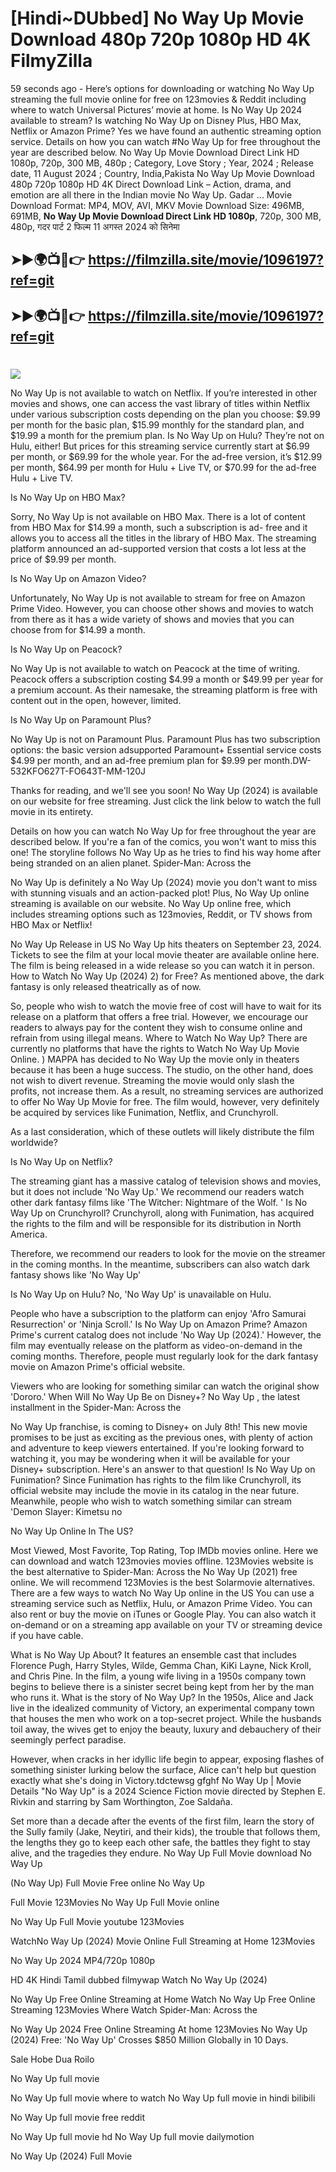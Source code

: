 # [Hindi~DUbbed] No Way Up Movie Download 480p 720p 1080p HD 4K FilmyZilla


59 seconds ago - Here’s options for downloading or watching No Way Up streaming the full movie online for free on 123movies & Reddit including where to watch Universal Pictures’ movie at home. Is No Way Up 2024 available to stream? Is watching No Way Up on Disney Plus, HBO Max, Netflix or Amazon Prime? Yes we have found an authentic streaming option service. Details on how you can watch #No Way Up for free throughout the year are described below. No Way Up Movie Download Direct Link HD 1080p, 720p, 300 MB, 480p ; Category, Love Story ; Year, 2024 ; Release date, 11 August 2024 ; Country, India,Pakista No Way Up Movie Download 480p 720p 1080p HD 4K Direct Download Link – Action, drama, and emotion are all there in the Indian movie No Way Up. Gadar ...
Movie Download Format: MP4, MOV, AVI, MKV
Movie Download Size: 496MB, 691MB, **No Way Up Movie Download Direct Link HD 1080p**, 720p, 300 MB, 480p, गदर पार्ट 2 फिल्म 11 अगस्त 2024 को सिनेमा

## ➤►🌍📺📱👉   https://filmzilla.site/movie/1096197?ref=git

## ➤►🌍📺📱👉   https://filmzilla.site/movie/1096197?ref=git

#

<img src="https://image.tmdb.org/t/p/w780//4woSOUD0equAYzvwhWBHIJDCM88.jpg" />

No Way Up is not available to watch on Netflix. If you’re interested in other movies and shows, one can access the vast library of titles within Netflix under various subscription costs depending on the plan you choose: $9.99 per month for the basic plan, $15.99 monthly for the standard plan, and $19.99 a month for the premium plan. Is No Way Up on Hulu? They’re not on Hulu, either! But prices for this streaming service currently start at $6.99 per month, or $69.99 for the whole year. For the ad-free version, it’s $12.99 per month, $64.99 per month for Hulu + Live TV, or $70.99 for the ad-free Hulu + Live TV.

Is No Way Up on HBO Max?

Sorry, No Way Up is not available on HBO Max. There is a lot of content from HBO Max for $14.99 a month, such a subscription is ad- free and it allows you to access all the titles in the library of HBO Max. The streaming platform announced an ad-supported version that costs a lot less at the price of $9.99 per month.

Is No Way Up on Amazon Video?

Unfortunately, No Way Up is not available to stream for free on Amazon Prime Video. However, you can choose other shows and movies to watch from there as it has a wide variety of shows and movies that you can choose from for $14.99 a month.

Is No Way Up on Peacock?

No Way Up is not available to watch on Peacock at the time of writing. Peacock offers a subscription costing $4.99 a month or $49.99 per year for a premium account. As their namesake, the streaming platform is free with content out in the open, however, limited.

Is No Way Up on Paramount Plus?

No Way Up is not on Paramount Plus. Paramount Plus has two subscription options: the basic version adsupported Paramount+ Essential service costs $4.99 per month, and an ad-free premium plan for $9.99 per month.DW-532KFO627T-FO643T-MM-120J

Thanks for reading, and we'll see you soon! No Way Up (2024) is available on our website for free streaming. Just click the link below to watch the full movie in its entirety.

Details on how you can watch No Way Up for free throughout the year are described below. If you're a fan of the comics, you won't want to miss this one! The storyline follows No Way Up as he tries to find his way home after being stranded on an alien planet. Spider-Man: Across the

No Way Up is definitely a No Way Up (2024) movie you don't want to miss with stunning visuals and an action-packed plot! Plus, No Way Up online streaming is available on our website. No Way Up online free, which includes streaming options such as 123movies, Reddit, or TV shows from HBO Max or Netflix!

No Way Up Release in US No Way Up hits theaters on September 23, 2024. Tickets to see the film at your local movie theater are available online here. The film is being released in a wide release so you can watch it in person. How to Watch No Way Up (2024) 2) for Free? As mentioned above, the dark fantasy is only released theatrically as of now.

So, people who wish to watch the movie free of cost will have to wait for its release on a platform that offers a free trial. However, we encourage our readers to always pay for the content they wish to consume online and refrain from using illegal means. Where to Watch No Way Up? There are currently no platforms that have the rights to Watch No Way Up Movie Online. ) MAPPA has decided to No Way Up the movie only in theaters because it has been a huge success. The studio, on the other hand, does not wish to divert revenue. Streaming the movie would only slash the profits, not increase them. As a result, no streaming services are authorized to offer No Way Up Movie for free. The film would, however, very definitely be acquired by services like Funimation, Netflix, and Crunchyroll.

As a last consideration, which of these outlets will likely distribute the film worldwide?

Is No Way Up on Netflix?

The streaming giant has a massive catalog of television shows and movies, but it does not include 'No Way Up.' We recommend our readers watch other dark fantasy films like 'The Witcher: Nightmare of the Wolf. ' Is No Way Up on Crunchyroll? Crunchyroll, along with Funimation, has acquired the rights to the film and will be responsible for its distribution in North America.

Therefore, we recommend our readers to look for the movie on the streamer in the coming months. In the meantime, subscribers can also watch dark fantasy shows like 'No Way Up'

Is No Way Up on Hulu? No, 'No Way Up' is unavailable on Hulu.

People who have a subscription to the platform can enjoy 'Afro Samurai Resurrection' or 'Ninja Scroll.' Is No Way Up on Amazon Prime? Amazon Prime's current catalog does not include 'No Way Up (2024).' However, the film may eventually release on the platform as video-on-demand in the coming months. Therefore, people must regularly look for the dark fantasy movie on Amazon Prime's official website.

Viewers who are looking for something similar can watch the original show 'Dororo.' When Will No Way Up Be on Disney+? No Way Up , the latest installment in the Spider-Man: Across the

No Way Up franchise, is coming to Disney+ on July 8th! This new movie promises to be just as exciting as the previous ones, with plenty of action and adventure to keep viewers entertained. If you're looking forward to watching it, you may be wondering when it will be available for your Disney+ subscription. Here's an answer to that question! Is No Way Up on Funimation? Since Funimation has rights to the film like Crunchyroll, its official website may include the movie in its catalog in the near future. Meanwhile, people who wish to watch something similar can stream 'Demon Slayer: Kimetsu no

No Way Up Online In The US?

Most Viewed, Most Favorite, Top Rating, Top IMDb movies online. Here we can download and watch 123movies movies offline. 123Movies website is the best alternative to Spider-Man: Across the No Way Up (2021) free online. We will recommend 123Movies is the best Solarmovie alternatives. There are a few ways to watch No Way Up online in the US You can use a streaming service such as Netflix, Hulu, or Amazon Prime Video. You can also rent or buy the movie on iTunes or Google Play. You can also watch it on-demand or on a streaming app available on your TV or streaming device if you have cable.

What is No Way Up About? It features an ensemble cast that includes Florence Pugh, Harry Styles, Wilde, Gemma Chan, KiKi Layne, Nick Kroll, and Chris Pine. In the film, a young wife living in a 1950s company town begins to believe there is a sinister secret being kept from her by the man who runs it. What is the story of No Way Up? In the 1950s, Alice and Jack live in the idealized community of Victory, an experimental company town that houses the men who work on a top-secret project. While the husbands toil away, the wives get to enjoy the beauty, luxury and debauchery of their seemingly perfect paradise.

However, when cracks in her idyllic life begin to appear, exposing flashes of something sinister lurking below the surface, Alice can't help but question exactly what she's doing in Victory.tdctewsg gfghf No Way Up | Movie Details "No Way Up" is a 2024 Science Fiction movie directed by Stephen E. Rivkin and starring by Sam Worthington, Zoe Saldaña.

Set more than a decade after the events of the first film, learn the story of the Sully family (Jake, Neytiri, and their kids), the trouble that follows them, the lengths they go to keep each other safe, the battles they fight to stay alive, and the tragedies they endure. No Way Up Full Movie download No Way Up

(No Way Up) Full Movie Free online No Way Up

Full Movie 123Movies No Way Up Full Movie online

No Way Up Full Movie youtube 123Movies

WatchNo Way Up (2024) Movie Online Full Streaming at Home 123Movies

No Way Up 2024 MP4/720p 1080p

HD 4K Hindi Tamil dubbed filmywap Watch No Way Up (2024)

No Way Up Free Online Streaming at Home Watch No Way Up Free Online Streaming 123Movies Where Watch Spider-Man: Across the

No Way Up 2024 Free Online Streaming At home 123Movies No Way Up (2024) Free: 'No Way Up' Crosses $850 Million Globally in 10 Days.

Sale Hobe Dua Roilo

No Way Up full movie

No Way Up full movie where to watch No Way Up full movie in hindi bilibili

No Way Up full movie free reddit

No Way Up full movie hd No Way Up full movie dailymotion

No Way Up (2024) Full Movie
